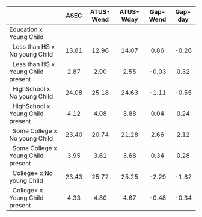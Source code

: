 
|                      |         ASEC |    ATUS-Wend |    ATUS-Wday |     Gap-Wend |      Gap-day |
| -------------------- | :----------: | :----------: | :----------: | :----------: | :----------: |
| Education x Young Child |              |              |              |              |              |
| &nbsp;&nbsp;Less than HS x No young Child |        13.81 |        12.96 |        14.07 |         0.86 |        -0.26 |
| &nbsp;&nbsp;Less than HS x Young Child present |         2.87 |         2.90 |         2.55 |        -0.03 |         0.32 |
| &nbsp;&nbsp;HighSchool x No young Child |        24.08 |        25.18 |        24.63 |        -1.11 |        -0.55 |
| &nbsp;&nbsp;HighSchool x Young Child present |         4.12 |         4.08 |         3.88 |         0.04 |         0.24 |
| &nbsp;&nbsp;Some College x No young Child |        23.40 |        20.74 |        21.28 |         2.66 |         2.12 |
| &nbsp;&nbsp;Some College x Young Child present |         3.95 |         3.61 |         3.68 |         0.34 |         0.28 |
| &nbsp;&nbsp;College+ x No young Child |        23.43 |        25.72 |        25.25 |        -2.29 |        -1.82 |
| &nbsp;&nbsp;College+ x Young Child present |         4.33 |         4.80 |         4.67 |        -0.48 |        -0.34 |

